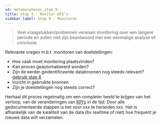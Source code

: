 ```yaml
---
id: metamorphoses_stap_9
title: Stap 9 - Monitor KPI’s
sidebar_label: Stap 9 - Monitoren
---
```


> Veel vraagstukken/problemen vereisen monitoring over een langere periode en zullen niet zijn beantwoord met een eenmalige analyse of conclusie. 

Relevante vragen m.b.t. monitoren van doelstellingen:

+ Hoe vaak moet monitoring plaatsvinden?
+ Kan proces geautomatiseerd worden? 
+ Zijn de eerder geidentificeerde databronnen nog steeds relevant? [gebruik stap 8](metamorphoses_stap_8)
+ Inzicht in gebruikte bronnen 
+ Zijn je doelstellingen nog steeds correct?

Herhaal dit proces regelmatig om een completer beeld te krijgen van het verloop, van de veranderingen van [KPI’s]( metamorphoses_KPI.md) in de tijd. 
Door alle gedocumenteerde stappen is het voor xxx te herleiden xxx.
Het is afhankelijk van de kwaliteit van de data (bv realtime of niet) hoe frequent je nieuwe data wilt verzamelen.